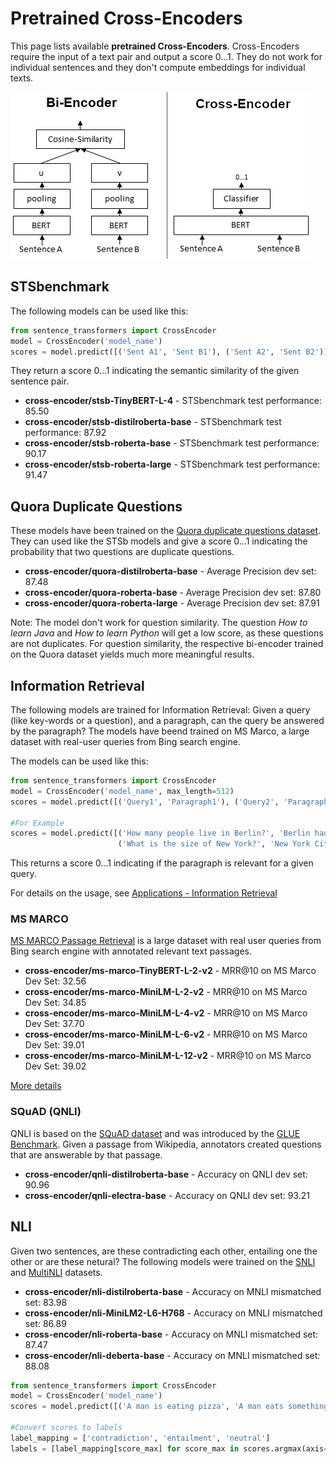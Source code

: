 # Pretrained Cross-Encoders

This page lists available **pretrained Cross-Encoders**. Cross-Encoders require the input of a text pair and output a score 0...1. They do not work for individual sentences and they don't compute embeddings for individual texts.

![BiEncoder](https://raw.githubusercontent.com/UKPLab/sentence-transformers/master/docs/img/Bi_vs_Cross-Encoder.png)


## STSbenchmark
The following models can be used like this:
```python
from sentence_transformers import CrossEncoder
model = CrossEncoder('model_name')
scores = model.predict([('Sent A1', 'Sent B1'), ('Sent A2', 'Sent B2')])
```

They return a score  0...1 indicating the semantic similarity of the given sentence pair.
- **cross-encoder/stsb-TinyBERT-L-4** - STSbenchmark test performance: 85.50
- **cross-encoder/stsb-distilroberta-base** - STSbenchmark test performance: 87.92
- **cross-encoder/stsb-roberta-base** - STSbenchmark test performance: 90.17
- **cross-encoder/stsb-roberta-large** - STSbenchmark test performance: 91.47 

## Quora Duplicate Questions
These models have been trained on the [Quora duplicate questions dataset](https://www.quora.com/q/quoradata/First-Quora-Dataset-Release-Question-Pairs). They can used like the STSb models and give a score 0...1 indicating the probability that two questions are duplicate questions.

- **cross-encoder/quora-distilroberta-base** - Average Precision dev set: 87.48
- **cross-encoder/quora-roberta-base** - Average Precision dev set: 87.80
- **cross-encoder/quora-roberta-large** - Average Precision dev set: 87.91

Note: The model don't work for question similarity. The question *How to learn Java* and *How to learn Python* will get a low score, as these questions are not duplicates. For question similarity, the respective bi-encoder trained on the Quora dataset yields much more meaningful results.

## Information Retrieval

The following models are trained for Information Retrieval: Given a query (like key-words or a question), and a paragraph, can the query be answered by the paragraph? The models have beend trained on MS Marco, a large dataset with real-user queries from Bing search engine.

The models can be used like this:
```python
from sentence_transformers import CrossEncoder
model = CrossEncoder('model_name', max_length=512)
scores = model.predict([('Query1', 'Paragraph1'), ('Query2', 'Paragraph2')])

#For Example
scores = model.predict([('How many people live in Berlin?', 'Berlin had a population of 3,520,031 registered inhabitants in an area of 891.82 square kilometers.'), 
                        ('What is the size of New York?', 'New York City is famous for the Metropolitan Museum of Art.')])
```

This returns a score 0...1 indicating if the paragraph is relevant for a given query.


For details on the usage, see [Applications - Information Retrieval](../examples/applications/retrieve_rerank/README.md)


### MS MARCO
[MS MARCO Passage Retrieval](https://github.com/microsoft/MSMARCO-Passage-Ranking) is a large dataset with real user queries from Bing search engine with annotated relevant text passages.
- **cross-encoder/ms-marco-TinyBERT-L-2-v2** - MRR@10 on MS Marco Dev Set: 32.56
- **cross-encoder/ms-marco-MiniLM-L-2-v2** - MRR@10 on MS Marco Dev Set: 34.85
- **cross-encoder/ms-marco-MiniLM-L-4-v2** - MRR@10 on MS Marco Dev Set: 37.70
- **cross-encoder/ms-marco-MiniLM-L-6-v2** - MRR@10 on MS Marco Dev Set: 39.01
- **cross-encoder/ms-marco-MiniLM-L-12-v2** - MRR@10 on MS Marco Dev Set: 39.02


[More details](pretrained-models/ce-msmarco.md)

### SQuAD (QNLI)

QNLI is based on the [SQuAD dataset](https://rajpurkar.github.io/SQuAD-explorer/) and was introduced by the [GLUE Benchmark](https://arxiv.org/abs/1804.07461). Given a passage from Wikipedia, annotators created questions that are answerable by that passage.

- **cross-encoder/qnli-distilroberta-base** - Accuracy on QNLI dev set: 90.96
- **cross-encoder/qnli-electra-base** - Accuracy on QNLI dev set: 93.21



## NLI
Given two sentences, are these contradicting each other, entailing one the other or are these netural? The following models were trained on the [SNLI](https://nlp.stanford.edu/projects/snli/) and [MultiNLI](https://cims.nyu.edu/~sbowman/multinli/) datasets.
- **cross-encoder/nli-distilroberta-base** - Accuracy on MNLI mismatched set: 83.98
- **cross-encoder/nli-MiniLM2-L6-H768** - Accuracy on MNLI mismatched set: 86.89  
- **cross-encoder/nli-roberta-base** - Accuracy on MNLI mismatched set: 87.47
- **cross-encoder/nli-deberta-base** - Accuracy on MNLI mismatched set: 88.08

```python
from sentence_transformers import CrossEncoder
model = CrossEncoder('model_name')
scores = model.predict([('A man is eating pizza', 'A man eats something'), ('A black race car starts up in front of a crowd of people.', 'A man is driving down a lonely road.')])

#Convert scores to labels
label_mapping = ['contradiction', 'entailment', 'neutral']
labels = [label_mapping[score_max] for score_max in scores.argmax(axis=1)]
```

